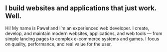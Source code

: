 ## I build websites and applications that just work. Well.

Hi! My name is Paweł and I’m an experienced web developer. I create, develop, and maintain modern websites, applications, and web tools — from simple landing pages to complex e-commerce systems and games. I focus on quality, performance, and real value for the user.
